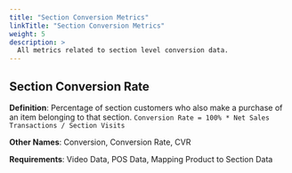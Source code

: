 ```yaml
---
title: "Section Conversion Metrics"
linkTitle: "Section Conversion Metrics"
weight: 5
description: >
  All metrics related to section level conversion data.
---
```


## Section Conversion Rate
**Definition**: Percentage of section customers who also make a purchase of an item belonging to that section. `Conversion Rate = 100% * Net Sales Transactions / Section Visits`

**Other Names**: Conversion, Conversion Rate, CVR

**Requirements**: Video Data, POS Data, Mapping Product to Section Data

